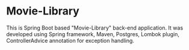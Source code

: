 # Movie-Library
This is Spring Boot based "Movie-Library" back-end application.
It was developed using Spring framework, Maven, Postgres, Lombok plugin, ControllerAdvice annotation for exception handling.
